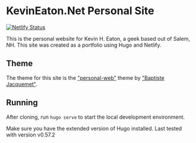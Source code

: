 # KevinEaton.Net Personal Site

[![Netlify Status](https://api.netlify.com/api/v1/badges/cba4e6d9-3f24-45ac-8dc7-e93e9e26e578/deploy-status)](https://app.netlify.com/sites/kevineatonnet/deploys)

This is the personal website for Kevin H. Eaton, a geek based out of Salem, NH. This site was created as a portfolio using Hugo and Netlify.

## Theme

The theme for this site is the ["personal-web"](https://github.com/bjacquemet/personal-web) theme by ["Baptiste Jacquemet"](https://baptistej.com).

## Running

After cloning, run `hugo serve` to start the local development environment.

Make sure you have the extended version of Hugo installed. Last tested with version v0.57.2
